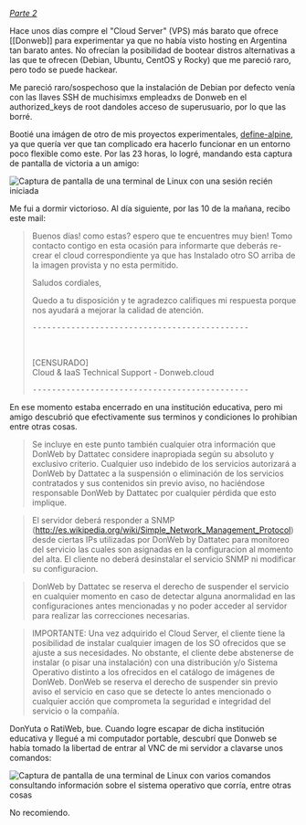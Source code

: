 _[Parte 2](/x/2023-04-30-Donweb%20quiere%20tu%20cripto/)_

Hace unos días compre el "Cloud Server" (VPS) más barato que ofrece [[Donweb]] para experimentar ya que no había visto hosting en Argentina tan barato antes. No ofrecían la posibilidad de bootear distros alternativas a las que te ofrecen (Debian, Ubuntu, CentOS y Rocky) que me pareció raro, pero todo se puede hackear.

Me pareció raro/sospechoso que la instalación de Debian por defecto venía con las llaves SSH de muchisimxs empleadxs de Donweb en el authorized_keys de root dandoles acceso de superusuario, por lo que las borré.

Bootié una imágen de otro de mis proyectos experimentales, [define-alpine](https://gitea.nulo.in/Nulo/define-alpine), ya que quería ver que tan complicado era hacerlo funcionar en un entorno poco flexible como este. Por las 23 horas, lo logré, mandando esta captura de pantalla de victoria a un amigo:

![Captura de pantalla de una terminal de Linux con una sesión recién iniciada](captura-pre.jpg)

Me fui a dormir victorioso. Al día siguiente, por las 10 de la mañana, recibo este mail:

> Buenos días! como estas? espero que te encuentres muy bien! Tomo contacto contigo en esta ocasión para informarte que deberás re-crear el cloud correspondiente ya que has Instalado otro SO arriba de la imagen provista y no esta permitido.
>
> Saludos cordiales,
>
> Quedo a tu disposición y te agradezco califiques mi respuesta porque nos ayudará a mejorar la calidad de atención.
>
> <pre>---------------------------------------------</pre><br>
>
> [CENSURADO]<br>
> Cloud & IaaS Technical Support - Donweb.cloud<br>
>
> <pre>---------------------------------------------</pre>

En ese momento estaba encerrado en una institución educativa, pero mi amigo descubrió que efectivamente sus terminos y condiciones lo prohibian entre otras cosas.

> Se incluye en este punto también cualquier otra información que DonWeb by Dattatec considere inapropiada según su absoluto y exclusivo criterio. Cualquier uso indebido de los servicios autorizará a DonWeb by Dattatec a la suspensión o eliminación de los servicios contratados y sus contenidos sin previo aviso, no haciéndose responsable DonWeb by Dattatec por cualquier pérdida que esto implique.

> El servidor deberá responder a SNMP (http://es.wikipedia.org/wiki/Simple_Network_Management_Protocol) desde ciertas IPs utilizadas por DonWeb by Dattatec para monitoreo del servicio las cuales son asignadas en la configuracion al momento del alta. El cliente no deberá desinstalar el servicio SNMP ni modificar su configuracion.

> DonWeb by Dattatec se reserva el derecho de suspender el servicio en cualquier momento en caso de detectar alguna anormalidad en las configuraciones antes mencionadas y no poder acceder al servidor para realizar las correcciones necesarias.

> IMPORTANTE: Una vez adquirido el Cloud Server, el cliente tiene la posibilidad de instalar cualquier imagen de los SO ofrecidos que se ajuste a sus necesidades. No obstante, el cliente debe abstenerse de instalar (o pisar una instalación) con una distribución y/o Sistema Operativo distinto a los ofrecidos en el catálogo de imágenes de DonWeb. DonWeb se reserva el derecho de suspender sin previo aviso el servicio en caso que se detecte lo antes mencionado o cualquier acción que comprometa la seguridad e integridad del servicio o la compañía.

DonYuta o RatiWeb, bue. Cuando logre escapar de dicha institución educativa y llegué a mi computador portable, descubrí que Donweb se había tomado la libertad de entrar al VNC de mi servidor a clavarse unos comandos:

![Captura de pantalla de una terminal de Linux con varios comandos consultando información sobre el sistema operativo que corría, entre otras cosas](captura-post.jpg)

No recomiendo.
